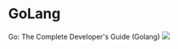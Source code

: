 # GoLang
 Go: The Complete Developer's Guide (Golang)
[<img src="https://udemy-certificate.s3.amazonaws.com/image/UC-5bd9700c-2d86-4e04-af1e-4ee92741671a.jpg">](http://google.com.au/)
